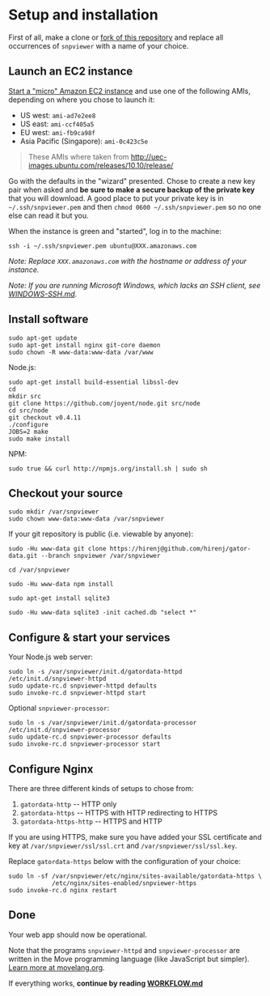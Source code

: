 # Setup and installation

First of all, make a clone or [fork of this repository](http://help.github.com/fork-a-repo/) and replace all occurrences of `snpviewer` with a name of your choice.

## Launch an EC2 instance

[Start a "micro" Amazon EC2 instance](https://console.aws.amazon.com/ec2/home) and use one of the following AMIs, depending on where you chose to launch it:

- US west: `ami-ad7e2ee8`
- US east: `ami-ccf405a5`
- EU west: `ami-fb9ca98f`
- Asia Pacific (Singapore): `ami-0c423c5e`

> These AMIs where taken from <http://uec-images.ubuntu.com/releases/10.10/release/>

Go with the defaults in the "wizard" presented. Chose to create a new key pair when asked and **be sure to make a secure backup of the private key** that you will download. A good place to put your private key is in `~/.ssh/snpviewer.pem` and then `chmod 0600 ~/.ssh/snpviewer.pem` so no one else can read it but you.

When the instance is green and "started", log in to the machine:

    ssh -i ~/.ssh/snpviewer.pem ubuntu@XXX.amazonaws.com

*Note: Replace `XXX.amazonaws.com` with the hostname or address of your instance.*

*Note: If you are running Microsoft Windows, which lacks an SSH client, see [WINDOWS-SSH.md](WINDOWS-SSH.md#readme)*.

## Install software

    sudo apt-get update
    sudo apt-get install nginx git-core daemon
    sudo chown -R www-data:www-data /var/www

Node.js:

    sudo apt-get install build-essential libssl-dev
    cd
    mkdir src
    git clone https://github.com/joyent/node.git src/node
    cd src/node
    git checkout v0.4.11
    ./configure
    JOBS=2 make
    sudo make install

NPM:

    sudo true && curl http://npmjs.org/install.sh | sudo sh

## Checkout your source

    sudo mkdir /var/snpviewer
    sudo chown www-data:www-data /var/snpviewer

If your git repository is public (i.e. viewable by anyone):

    sudo -Hu www-data git clone https://hirenj@github.com/hirenj/gator-data.git --branch snpviewer /var/snpviewer
    
    cd /var/snpviewer
    
    sudo -Hu www-data npm install

    sudo apt-get install sqlite3

    sudo -Hu www-data sqlite3 -init cached.db "select *"

## Configure & start your services

Your Node.js web server:

    sudo ln -s /var/snpviewer/init.d/gatordata-httpd /etc/init.d/snpviewer-httpd
    sudo update-rc.d snpviewer-httpd defaults
    sudo invoke-rc.d snpviewer-httpd start
    
Optional `snpviewer-processor`:
    
    sudo ln -s /var/snpviewer/init.d/gatordata-processor /etc/init.d/snpviewer-processor
    sudo update-rc.d snpviewer-processor defaults
    sudo invoke-rc.d snpviewer-processor start


## Configure Nginx

There are three different kinds of setups to chose from:

1. `gatordata-http` -- HTTP only
2. `gatordata-https` -- HTTPS with HTTP redirecting to HTTPS
3. `gatordata-https-http` -- HTTPS and HTTP

If you are using HTTPS, make sure you have added your SSL certificate and key at `/var/snpviewer/ssl/ssl.crt` and `/var/snpviewer/ssl/ssl.key`.

Replace `gatordata-https` below with the configuration of your choice:

    sudo ln -sf /var/snpviewer/etc/nginx/sites-available/gatordata-https \
                /etc/nginx/sites-enabled/snpviewer-https
    sudo invoke-rc.d nginx restart


## Done

Your web app should now be operational.

Note that the programs `snpviewer-httpd` and `snpviewer-processor` are written in the Move programming language (like JavaScript but simpler). [Learn more at movelang.org](http://movelang.org/).

If everything works, **continue by reading [WORKFLOW.md](https://github.com/hirenj/gator-data/blob/master/WORKFLOW.md#readme)**
